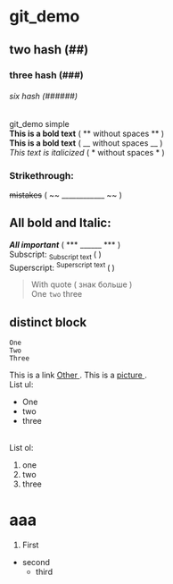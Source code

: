 # git_demo
## two hash (##)
### three hash (###)
###### six hash (######)
git_demo  simple <br>
**This is a bold text** ( ** without spaces ** ) <br>
__This is a bold text__  ( __ without spaces __ ) <br>
*This text is italicized* ( * without spaces * )
### Strikethrough:
~~mistakes~~ (  ~~ ____________ ~~ )
## All bold and Italic: 
***All important*** ( *** ______ *** ) <br>
Subscript: <sub> Subscript text </sub> ( <sub> </sub> ) <br>
Superscript: <sup> Superscript text </sup> (<sup> </sup>)
>With quote ( знак больше ) <br>
One `two` three <br>
## distinct block
```
One
Two
Three
```
This is a link [ Other ](https://www.w3schools.com/js/js_array_sort.asp).
This is a [ picture ](https://docs.github.com/assets/cb-319648/images/help/writing/image-rendered.png). <br>
List ul:
- One
- two
- three

<br>List ol:
1. one
2. two
3. three
# aaa
1. First
  - second
    - third
